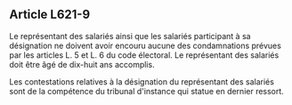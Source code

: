 Article L621-9
----
Le représentant des salariés ainsi que les salariés participant à sa désignation
ne doivent avoir encouru aucune des condamnations prévues par les articles L. 5
et L. 6 du code électoral. Le représentant des salariés doit être âgé de
dix-huit ans accomplis.

Les contestations relatives à la désignation du représentant des salariés sont
de la compétence du tribunal d'instance qui statue en dernier ressort.
